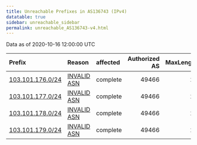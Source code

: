 ```yaml
---
title: Unreachable Prefixes in AS136743 (IPv4)
datatable: true
sidebar: unreachable_sidebar
permalink: unreachable_AS136743-v4.html
---
```


Data as of 2020-10-16 12:00:00 UTC


<div class="datatable-begin"></div>

| Prefix                                                     | Reason                                                                                                   | affected   |   Authorized AS |   MaxLength | Anchor                                       |   unreachable /24s |
|:-----------------------------------------------------------|:---------------------------------------------------------------------------------------------------------|:-----------|----------------:|------------:|:---------------------------------------------|-------------------:|
| [103.101.176.0/24](https://stat.ripe.net/103.101.176.0/24) | [INVALID ASN](https://rpki-validator.ripe.net/announcement-preview?asn=AS136743&prefix=103.101.176.0/24) | complete   |           49466 |          22 | [APNIC](unreachable_APNIC_RPKI_Root-v4.html) |                  1 |
| [103.101.177.0/24](https://stat.ripe.net/103.101.177.0/24) | [INVALID ASN](https://rpki-validator.ripe.net/announcement-preview?asn=AS136743&prefix=103.101.177.0/24) | complete   |           49466 |          22 | [APNIC](unreachable_APNIC_RPKI_Root-v4.html) |                  1 |
| [103.101.178.0/24](https://stat.ripe.net/103.101.178.0/24) | [INVALID ASN](https://rpki-validator.ripe.net/announcement-preview?asn=AS136743&prefix=103.101.178.0/24) | complete   |           49466 |          22 | [APNIC](unreachable_APNIC_RPKI_Root-v4.html) |                  1 |
| [103.101.179.0/24](https://stat.ripe.net/103.101.179.0/24) | [INVALID ASN](https://rpki-validator.ripe.net/announcement-preview?asn=AS136743&prefix=103.101.179.0/24) | complete   |           49466 |          22 | [APNIC](unreachable_APNIC_RPKI_Root-v4.html) |                  1 |

<div class="datatable-end"></div>